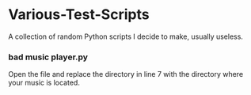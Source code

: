 # Various-Test-Scripts
 A collection of random Python scripts I decide to make, usually useless.<br />
 
### bad music player.py
Open the file and replace the directory in line 7 with the directory where your music is located.